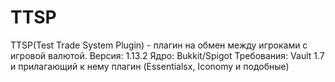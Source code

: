 # TTSP
TTSP(Test Trade System Plugin) - плагин на обмен между игроками с игровой валютой.
Версия: 1.13.2
Ядро: Bukkit/Spigot
Требования: Vault 1.7 и прилагающий к нему плагин (Essentialsx, Iconomy и подобные)
